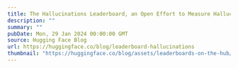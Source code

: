 ```yaml
---
title: The Hallucinations Leaderboard, an Open Effort to Measure Hallucinations in Large Language Models
description: ""
summary: ""
pubDate: Mon, 29 Jan 2024 00:00:00 GMT
source: Hugging Face Blog
url: https://huggingface.co/blog/leaderboard-hallucinations
thumbnail: "https://huggingface.co/blog/assets/leaderboards-on-the-hub/thumbnail.png"
---
```


